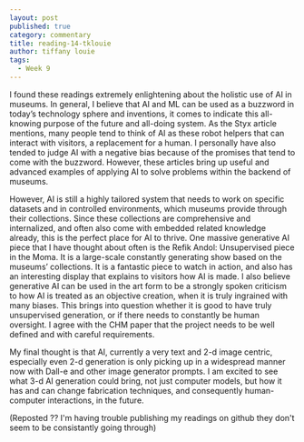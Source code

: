 ```yaml
---
layout: post
published: true
category: commentary
title: reading-14-tklouie
author: tiffany louie
tags:
  - Week 9
---
```

I found these readings extremely enlightening about the holistic use of AI in museums. In general, I believe that AI and ML can be used as a buzzword in today’s technology sphere and inventions, it comes to indicate this all-knowing purpose of the future and all-doing system. As the Styx article mentions, many people tend to think of AI as these robot helpers that can interact with visitors, a replacement for a human. I personally have also tended to judge AI with a negative bias because of the promises that tend to come with the buzzword. However, these articles bring up useful and advanced examples of applying AI to solve problems within the backend of museums.

However, AI is still a highly tailored system that needs to work on specific datasets and in controlled environments, which museums provide through their collections. Since these collections are comprehensive and internalized, and often also come with embedded related knowledge already, this is the perfect place for AI to thrive. One massive generative AI piece that I have thought about often is the Refik Andol: Unsupervised piece in the Moma. It is a large-scale constantly generating show based on the museums’ collections. It is a fantastic piece to watch in action, and also has an interesting display that explains to visitors how AI is made. I also believe generative AI can be used in the art form to be a strongly spoken criticism to how AI is treated as an objective creation, when it is truly ingrained with many biases. This brings into question whether it is good to have truly unsupervised generation, or if there needs to constantly be human oversight. I agree with the CHM paper that the project needs to be well defined and with careful requirements. 

My final thought is that AI, currently a very text and 2-d image centric, especially even 2-d generation is only picking up in a widespread manner now with Dall-e and other image generator prompts. I am excited to see what 3-d AI generation could bring, not just computer models, but how it has and can change fabrication techniques, and consequently human-computer interactions, in the future.


(Reposted ?? I'm having trouble publishing my readings on github they don't seem to be consistantly going through) 